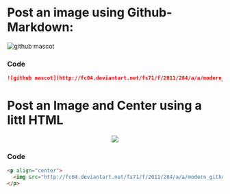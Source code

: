 # Post an image using Github-Markdown:

![github mascot](http://fc04.deviantart.net/fs71/f/2011/284/a/a/modern_github_icon_by_dot_mh-d4ci54j.png)


### Code
```md
![github mascot](http://fc04.deviantart.net/fs71/f/2011/284/a/a/modern_github_icon_by_dot_mh-d4ci54j.png)
```

# Post an Image and Center using a littl HTML
<p align="center">
  <img src="http://fc04.deviantart.net/fs71/f/2011/284/a/a/modern_github_icon_by_dot_mh-d4ci54j.png">
</p>

### Code
```html
<p align="center">
  <img src="http://fc04.deviantart.net/fs71/f/2011/284/a/a/modern_github_icon_by_dot_mh-d4ci54j.png">
</p>
```
